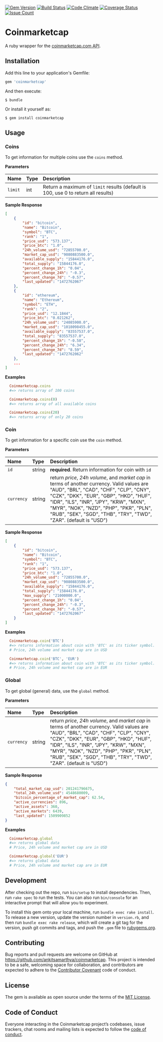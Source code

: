 [![Gem Version](https://badge.fury.io/rb/coinmarketcap.svg)](https://badge.fury.io/rb/coinmarketcap) [![Build Status](https://travis-ci.org/ankitsamarthya/coinmarketcap.svg?branch=master)](https://travis-ci.org/ankitsamarthya/coinmarketcap) [![Code Climate](https://codeclimate.com/github/ankitsamarthya/coinmarketcap/badges/gpa.svg)](https://codeclimate.com/github/ankitsamarthya/coinmarketcap) [![Coverage Status](https://coveralls.io/repos/github/ankitsamarthya/coinmarketcap/badge.svg?branch=master)](https://coveralls.io/github/ankitsamarthya/coinmarketcap?branch=master) [![Issue Count](https://codeclimate.com/github/ankitsamarthya/coinmarketcap/badges/issue_count.svg)](https://codeclimate.com/github/ankitsamarthya/coinmarketcap)

# Coinmarketcap

A ruby wrapper for the [coinmarketcap.com API](https://coinmarketcap.com/api/).

## Installation

Add this line to your application's Gemfile:

```ruby
gem 'coinmarketcap'
```

And then execute:

    $ bundle

Or install it yourself as:

    $ gem install coinmarketcap

## Usage

### Coins
To get information for multiple coins use the `coins` method.

**Parameters**

| Name           | Type           | Description     |
| :------------- | :------------- | :-------------  |
| `limit`        | int            | Return a maximum of `limit` results (default is 100, use 0 to return all results) |

**Sample Response**
```json
[
    {
        "id": "bitcoin",
        "name": "Bitcoin",
        "symbol": "BTC",
        "rank": "1",
        "price_usd": "573.137",
        "price_btc": "1.0",
        "24h_volume_usd": "72855700.0",
        "market_cap_usd": "9080883500.0",
        "available_supply": "15844176.0",
        "total_supply": "15844176.0",
        "percent_change_1h": "0.04",
        "percent_change_24h": "-0.3",
        "percent_change_7d": "-0.57",
        "last_updated": "1472762067"
    },
    {
        "id": "ethereum",
        "name": "Ethereum",
        "symbol": "ETH",
        "rank": "2",
        "price_usd": "12.1844",
        "price_btc": "0.021262",
        "24h_volume_usd": "24085900.0",
        "market_cap_usd": "1018098455.0",
        "available_supply": "83557537.0",
        "total_supply": "83557537.0",
        "percent_change_1h": "-0.58",
        "percent_change_24h": "6.34",
        "percent_change_7d": "8.59",
        "last_updated": "1472762062"
    },
    ...
]                               
```

**Examples**
```ruby
  Coinmarketcap.coins
  #=> returns array of 100 coins

  Coinmarketcap.coins(0)
  #=> returns array of all available coins

  Coinmarketcap.coins(20)
  #=> returns array of only 20 coins
```

### Coin
To get information for a specific coin use the `coin` method.

**Parameters**

| Name           | Type           | Description     |
| :------------- | :------------- | :-------------  |
| `id`           | string         | **required**. Return information for coin with `id` |
| `currency`     | string         | return *price*, *24h volume*, and *market cap* in terms of another currency. Valid values are "AUD", "BRL", "CAD", "CHF", "CLP", "CNY", "CZK", "DKK", "EUR", "GBP", "HKD", "HUF", "IDR", "ILS", "INR", "JPY", "KRW", "MXN", "MYR", "NOK", "NZD", "PHP", "PKR", "PLN", "RUB", "SEK", "SGD", "THB", "TRY", "TWD", "ZAR". (default is "USD") |

**Sample Response**
```json
[
    {
        "id": "bitcoin",
        "name": "Bitcoin",
        "symbol": "BTC",
        "rank": "1",
        "price_usd": "573.137",
        "price_btc": "1.0",
        "24h_volume_usd": "72855700.0",
        "market_cap_usd": "9080883500.0",
        "available_supply": "15844176.0",
        "total_supply": "15844176.0",
        "max_supply": "21000000.0",
        "percent_change_1h": "0.04",
        "percent_change_24h": "-0.3",
        "percent_change_7d": "-0.57",
        "last_updated": "1472762067"
    }
]      
```

**Examples**
```ruby
  Coinmarketcap.coin('BTC')
  #=> returns information about coin with 'BTC' as its ticker symbol.
  # Price, 24h volume and market cap are in USD

  Coinmarketcap.coin('BTC', 'EUR')
  #=> returns information about coin with 'BTC' as its ticker symbol.
  # Price, 24h volume and market cap are in EUR
```

### Global
To get global (general) data, use the `global` method.

**Parameters**

| Name           | Type           | Description     |
| :------------- | :------------- | :-------------  |
| `currency`     | string         | return *price*, *24h volume*, and *market cap* in terms of another currency. Valid values are "AUD", "BRL", "CAD", "CHF", "CLP", "CNY", "CZK", "DKK", "EUR", "GBP", "HKD", "HUF", "IDR", "ILS", "INR", "JPY", "KRW", "MXN", "MYR", "NOK", "NZD", "PHP", "PKR", "PLN", "RUB", "SEK", "SGD", "THB", "TRY", "TWD", "ZAR". (default is "USD") |

**Sample Response**
```json
{
    "total_market_cap_usd": 201241796675,
    "total_24h_volume_usd": 4548680009,
    "bitcoin_percentage_of_market_cap": 62.54,
    "active_currencies": 896,
    "active_assets": 360,
    "active_markets": 6439,
    "last_updated": 1509909852
}                       
```

**Examples**
```ruby
  Coinmarketcap.global
  #=> returns global data
  # Price, 24h volume and market cap are in USD

  Coinmarketcap.global('EUR')
  #=> returns global data
  # Price, 24h volume and market cap are in EUR
```

## Development

After checking out the repo, run `bin/setup` to install dependencies. Then, run `rake spec` to run the tests. You can also run `bin/console` for an interactive prompt that will allow you to experiment.

To install this gem onto your local machine, run `bundle exec rake install`. To release a new version, update the version number in `version.rb`, and then run `bundle exec rake release`, which will create a git tag for the version, push git commits and tags, and push the `.gem` file to [rubygems.org](https://rubygems.org).

## Contributing

Bug reports and pull requests are welcome on GitHub at https://github.com/ankitsamarthya/coinmarketcap. This project is intended to be a safe, welcoming space for collaboration, and contributors are expected to adhere to the [Contributor Covenant](http://contributor-covenant.org) code of conduct.

## License

The gem is available as open source under the terms of the [MIT License](http://opensource.org/licenses/MIT).

## Code of Conduct

Everyone interacting in the Coinmarketcap project’s codebases, issue trackers, chat rooms and mailing lists is expected to follow the [code of conduct](https://github.com/ankitsamarthya/coinmarketcap/blob/master/CODE_OF_CONDUCT.md).
